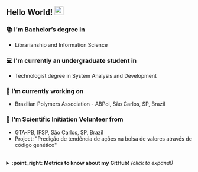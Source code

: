 ## Hello World! <img src="https://github.com/TheDudeThatCode/TheDudeThatCode/blob/master/Assets/Earth.gif" width="24px">


### :books: I'm Bachelor’s degree in
- Librarianship and Information Science
 

### :computer: I'm currently an undergraduate student in
- Technologist degree in System Analysis and Development
 

 
### :briefcase: I’m currently working on 
- Brazilian Polymers Association - ABPol, São Carlos, SP, Brazil


 
### :mag_right: I'm Scientific Initiation Volunteer from 
- GTA-PB, IFSP, São Carlos, SP, Brazil
- Project: "Predição de tendência de ações na bolsa de valores através de código genético"

 <br>

<details>
  <summary> <b> :point_right: Metrics to know about my GitHub! </b> <i>(click to expand!)</i> </summary>
  
  <br>
  
  [![Github Stats By Charles](https://github-readme-stats.vercel.app/api?username=souzafcharles&show_icons=true&title_color=0076e3&icon_color=0076e3&text_color=9f9f9f&bg_color=151515)](https://github.com/souzafcharles/github-readme-stats)

---
</details>
